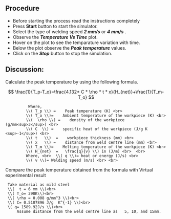 ## Procedure
- Before starting the process read the instructions completely
- Press **Start** button to start the simulator.
- Select the type of welding speed ***2 mm/s*** or ***4 mm/s*** .
- Observe the ***Temperature Vs Time*** plot.
- Hover on the plot to see the temparature variation with time.
- Below the plot observe the ***Peak temperature*** values.
- Click on the ***Stop*** button to stop the simulation.

## Discussion:
Calculate the peak temperature by using the following formula.

$$ \frac{1}{T_p-T_o}=\frac{4.132* C * \rho * t * x}{H_{net}}+\frac{1}{T_m-T_o} $$

              Where,
             \\( T_p \\) =    Peak temperature (K) <br>
             \\( T_o \\)=    Ambient temperature of the workpiece (K) <br>
             \\(  \rho \\) =    density of the workpiece (g/mm<sup>3</sup>) <br>
             \\( C  \\) =    specific heat of the workpiece (J/g K <sup>-1</sup>) <br>
             \\( t   \\)  =    workpiece thickness (mm) <br>
             \\( x   \\) =    distance from weld centre line (mm) <br>
             \\( T_m \\)=    Melting temperature of the workpiece (K) <br>
             \\( H_{net}  =   \frac{q}{v} \\) in (J/m) <br>  <br>
             Where, <br>  \\( q \\)= heat or energy (J/s) <br>
             \\( v \\)= Welding speed (m/s) <br> <br>
   
Compare the peak temperature obtained from the formula with Virtual experimental result 

     Take material as mild steel
     \\(  t = 6 mm \\)<br>
     \\( T_o= 298K\\)<br>
     \\( \rho = 0.008 g/mm^3 \\)<br>
     \\( C= 0.5107896 J/g  K^{-1} \\)<br>
     \( q= 1589.92J/s \\)<br>
         Assume distance from the weld centre line as   5, 10, and 15mm.
     
<script id="MathJax-script" async src="https://cdn.jsdelivr.net/npm/mathjax@3/es5/tex-mml-chtml.js"></script>